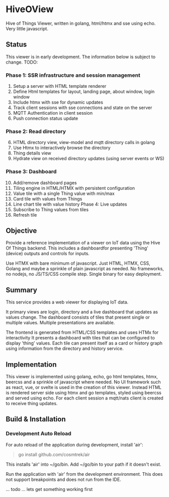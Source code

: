 # HiveOView

Hive of Things Viewer, written in golang, html/htmx and sse using echo. Very little javascript.

## Status

This viewer is in early development. The information below is subject to change. TODO:

### Phase 1: SSR infrastructure and session management

1. Setup a server with HTML template renderer
2. Define Html templates for layout, landing page, about window, login window
3. Include htmx with sse for dynamic updates
4. Track client sessions with sse connections and state on the server
5. MQTT Authentication in client session
6. Push connection status update

### Phase 2: Read directory

6. HTML directory view, view-model and mqtt directory calls in golang
7. Use Htmx to interactively browse the directory
8. Thing details view
9. Hydrate view on received directory updates (using server events or WS)

### Phase 3: Dashboard

10. Add/remove dashboard pages
11. Tiling engine in HTML/HTMX with persistent configuration
12. Value tile with a single Thing value with min/max
13. Card tile with values from Things
14. Line chart tile with value history
    Phase 4: Live updates
15. Subscribe to Thing values from tiles
16. Refresh tile

## Objective

Provide a reference implementation of a viewer on IoT data using the Hive Of Things backend. This includes a dashboardfor presenting 'Thing' (device) outputs and controls for inputs.

Use HTMX with bare minimum of javascript. Just HTML, HTMX, CSS, Golang and maybe a sprinkle of plain javascript as needed. No frameworks, no nodejs, no JS/TS/CSS compile step. Single binary for easy deployment.

## Summary

This service provides a web viewer for displaying IoT data.

It primary views are login, directory and a live dashboard that updates as values change. The dashboard consists of
tiles that present single or multiple values. Multiple presentations are available.

The frontend is generated from HTML/CSS templates and uses HTMx for interactivity
It presents a dashboard with tiles that can be configured to display 'thing' values.
Each tile can present itself as a card or history graph using information from the directory and history service.

## Implementation

This viewer is implemented using golang, echo, go html templates, htmx, beercss and a sprinkle of javascript where needed. No UI framework such as react, vue, or svelte is used in the creation of this viewer. Instead HTML is rendered server side using htmx and go templates, styled using beercss and served using echo. For each client session a mqtt/nats client is created to receive thing updates.

## Build & Installation

### Development Auto Reload

For auto reload of the application during development, install 'air':
> go install github.com/cosmtrek/air

This installs 'air' into ~/go/bin. Add ~/go/bin to your path if it doesn't exist.

Run the application with 'air' from the development environment. This does not support breakpoints and does not run from
the IDE.

... todo ... lets get something working first

